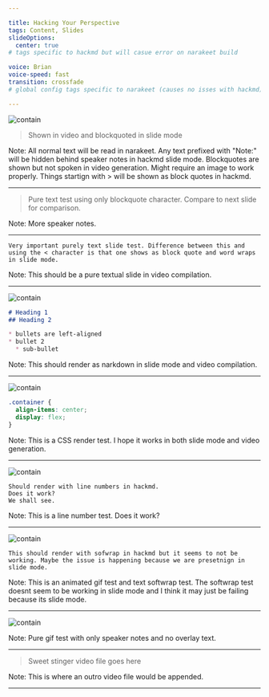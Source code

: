 ```yaml
---

title: Hacking Your Perspective
tags: Content, Slides
slideOptions:
  center: true
# tags specific to hackmd but will casue error on narakeet build

voice: Brian
voice-speed: fast
transition: crossfade
# global config tags specific to narakeet (causes no isses with hackmd)

---
```


<!-- intro stinger slide commented for lside mode -->
<!-- ![](stinger.mp4) 

--- 

-->

<!-- Images can't be referenced localy from github on hackmd so absolute urls must be used -->
![contain](https://i.imgur.com/KO5JDkK.jpg)

<!-- Media must be local to be compiled to narakeet -->
<!-- ![contain](01.jpg) -->

> Shown in video and blockquoted in slide mode

Note:
All normal text will be read in narakeet. Any text prefixed with "Note:" will be hidden behind speaker notes in hackmd slide mode.
Blockquotes are shown but not spoken in video generation. Might require an image to work properly. Things startign with > will be shown as block quotes in hackmd.

---

> Pure text test using only blockquote character. Compare to next slide for comparison.

Note:
More speaker notes.

---

```
Very important purely text slide test. Difference between this and using the < character is that one shows as block quote and word wraps in slide mode.
```

Note:
This should be a pure textual slide in video compilation.

---

![contain](https://i.imgur.com/3naCnNs.jpg)
<!-- ![contain](03.jpg) -->

```md
# Heading 1
## Heading 2

* bullets are left-aligned
* bullet 2
  * sub-bullet
```

Note:
This should render as narkdown in slide mode and video compilation.

---

![contain](https://i.imgur.com/lpWrr60.png)
<!-- ![contain](04.jpg) -->

```css
.container {
  align-items: center;
  display: flex;
}
```

Note:
This is a CSS render test. I hope it works in both slide mode and video generation.

---

![contain](https://i.imgur.com/5c60v0k.png)
<!-- ![contain](06.jpg) -->

```=
Should render with line numbers in hackmd.
Does it work?
We shall see.
```

Note:
This is a line number test. Does it work?

---

![contain](https://i.imgur.com/tvF2VrI.gif)
<!-- ![contain](09.gif) -->

```!
This should render with sofwrap in hackmd but it seems to not be working. Maybe the issue is happening because we are presetnign in slide mode.
```

Note:
This is an animated gif test and text softwrap test. The softwrap test doesnt seem to be working in slide mode and I think it may just be failing because its slide mode.

---

![contain](https://i.imgur.com/2ABoRdF.gif)
<!-- ![contain](10.gif) -->

Note:
Pure gif test with only speaker notes and no overlay text.

---

<!-- ![](stinger.mp4) -->

> Sweet stinger video file goes here

Note:
This is where an outro video file would be appended.

---
